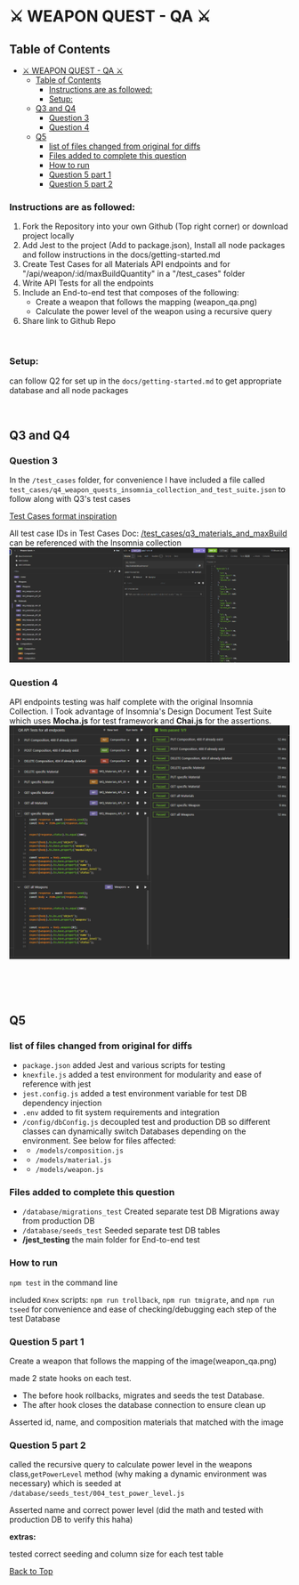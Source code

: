 # ⚔️ WEAPON QUEST - QA ⚔️

## Table of Contents
- [⚔️ WEAPON QUEST - QA ⚔️](#️-weapon-quest---qa-️)
  - [Table of Contents](#table-of-contents)
    - [Instructions are as followed:](#instructions-are-as-followed)
    - [Setup:](#setup)
  - [Q3 and Q4](#q3-and-q4)
    - [Question 3](#question-3)
    - [Question 4](#question-4)
  - [Q5](#q5)
    - [list of files changed from original for diffs](#list-of-files-changed-from-original-for-diffs)
    - [Files added to complete this question](#files-added-to-complete-this-question)
    - [How to run](#how-to-run)
    - [Question 5 part 1](#question-5-part-1)
    - [Question 5 part 2](#question-5-part-2)

### Instructions are as followed:

1. Fork the Repository into your own Github (Top right corner) or download project locally
2. Add Jest to the project (Add to package.json), Install all node packages and follow instructions in the docs/getting-started.md
3. Create Test Cases for all Materials API endpoints and for "/api/weapon/:id/maxBuildQuantity" in a "/test_cases" folder
4. Write API Tests for all the endpoints
5. Include an End-to-end test that composes of the following: 
    - Create a weapon that follows the mapping (weapon_qa.png)
    - Calculate the power level of the weapon using a recursive query
6. Share link to Github Repo

<br>

### Setup:
can follow Q2 for set up in the `docs/getting-started.md` to get appropriate database and all node packages

<br>

## Q3 and Q4

### Question 3

In the `/test_cases` folder, for convenience I have included a file called `test_cases/q4_weapon_quests_insomnia_collection_and_test_suite.json` to follow along with Q3's test cases

[Test Cases format inspiration](https://www.browserstack.com/guide/how-to-write-test-cases)

All test case IDs in Test Cases Doc: [/test_cases/q3_materials_and_maxBuild](test_cases/q3_materials_and_maxBuild.md) can be referenced with the Insomnia collection ![alt text](test_cases/q3_test_case_ID_Reference.png)


### Question 4
  
API endpoints testing was half complete with the original Insomnia Collection. I Took advantage of Insomnia's Design Document Test Suite which uses **Mocha.js** for test framework and **Chai.js** for the assertions.
![alt text](test_cases/q4_API_Endpoint_Test_Suite_Reference.png)

<br>
<br>
<br>

## Q5
### list of files changed from original for diffs
- `package.json` added Jest and various scripts for testing
- `knexfile.js` added a test environment for modularity and ease of reference with jest
- `jest.config.js` added a test environment variable for test DB dependency injection
- `.env` added to fit system requirements and integration
- `/config/dbConfig.js` decoupled test and production DB so different classes can dynamically switch Databases depending on the environment. See below for files affected:
- - `/models/composition.js`
- - `/models/material.js`
- - `/models/weapon.js`

### Files added to complete this question
- `/database/migrations_test` Created separate test DB Migrations away from production DB
- `/database/seeds_test` Seeded separate test DB tables
- **/jest_testing** the main folder for End-to-end test

### How to run

`npm test` in the command line

included `Knex` scripts: `npm run trollback`, `npm run tmigrate`, and `npm run tseed` for convenience and ease of checking/debugging each step of the test Database

### Question 5 part 1
Create a weapon that follows the mapping of the image(weapon_qa.png)

made 2 state hooks on each test. 

- The before hook rollbacks, migrates and seeds the test Database. 
- The after hook closes the database connection to ensure clean up

Asserted id, name, and composition materials that matched with the image

### Question 5 part 2

called the recursive query to calculate power level in the weapons class,`getPowerLevel` method (why making a dynamic environment was necessary) which is seeded at `/database/seeds_test/004_test_power_level.js`

Asserted name and correct power level (did the math and tested with production DB to verify this haha)

**extras:**

tested correct seeding and column size for each test table

[Back to Top](#table-of-contents)